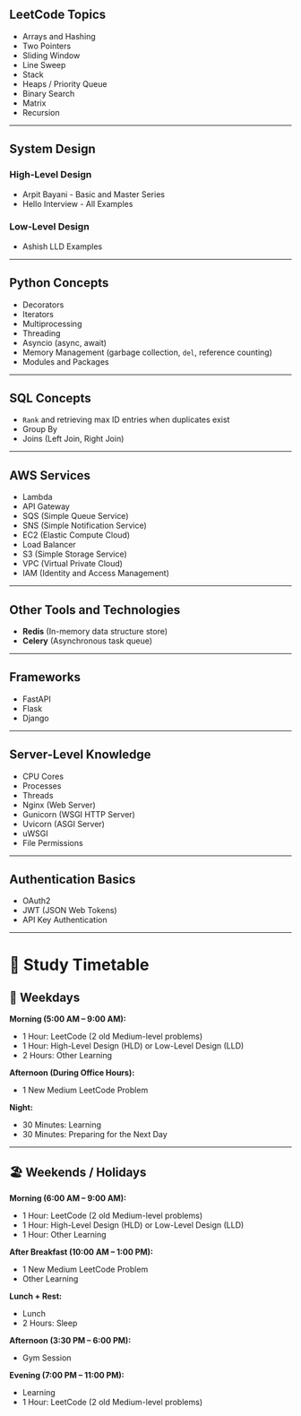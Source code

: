 ## LeetCode Topics

- Arrays and Hashing
- Two Pointers
- Sliding Window
- Line Sweep
- Stack
- Heaps / Priority Queue
- Binary Search
- Matrix
- Recursion

---

## System Design

### High-Level Design
- Arpit Bayani - Basic and Master Series
- Hello Interview - All Examples

### Low-Level Design
- Ashish LLD Examples

---

## Python Concepts

- Decorators
- Iterators
- Multiprocessing
- Threading
- Asyncio (async, await)
- Memory Management (garbage collection, `del`, reference counting)
- Modules and Packages

---

## SQL Concepts

- `Rank` and retrieving max ID entries when duplicates exist
- Group By
- Joins (Left Join, Right Join)

---

## AWS Services

- Lambda
- API Gateway
- SQS (Simple Queue Service)
- SNS (Simple Notification Service)
- EC2 (Elastic Compute Cloud)
- Load Balancer
- S3 (Simple Storage Service)
- VPC (Virtual Private Cloud)
- IAM (Identity and Access Management)

---

## Other Tools and Technologies

- **Redis** (In-memory data structure store)
- **Celery** (Asynchronous task queue)

---

## Frameworks

- FastAPI
- Flask
- Django

---

## Server-Level Knowledge

- CPU Cores
- Processes
- Threads
- Nginx (Web Server)
- Gunicorn (WSGI HTTP Server)
- Uvicorn (ASGI Server)
- uWSGI
- File Permissions

---

## Authentication Basics

- OAuth2
- JWT (JSON Web Tokens)
- API Key Authentication

---

# 📅 Study Timetable

## 🏢 Weekdays

**Morning (5:00 AM – 9:00 AM):**
- 1 Hour: LeetCode (2 old Medium-level problems)
- 1 Hour: High-Level Design (HLD) or Low-Level Design (LLD)
- 2 Hours: Other Learning

**Afternoon (During Office Hours):**
- 1 New Medium LeetCode Problem

**Night:**
- 30 Minutes: Learning
- 30 Minutes: Preparing for the Next Day

---

## 🏖️ Weekends / Holidays

**Morning (6:00 AM – 9:00 AM):**
- 1 Hour: LeetCode (2 old Medium-level problems)
- 1 Hour: High-Level Design (HLD) or Low-Level Design (LLD)
- 1 Hour: Other Learning

**After Breakfast (10:00 AM – 1:00 PM):**
- 1 New Medium LeetCode Problem
- Other Learning

**Lunch + Rest:**
- Lunch
- 2 Hours: Sleep

**Afternoon (3:30 PM – 6:00 PM):**
- Gym Session

**Evening (7:00 PM – 11:00 PM):**
- Learning
- 1 Hour: LeetCode (2 old Medium-level problems)

